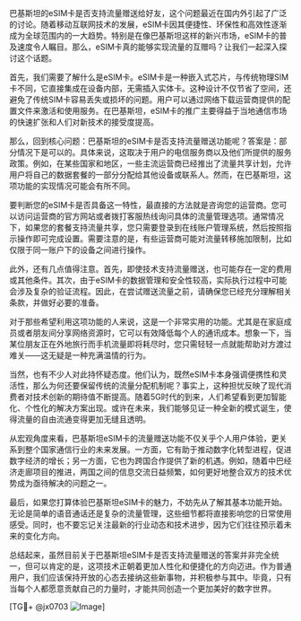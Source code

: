 巴基斯坦的eSIM卡是否支持流量赠送给好友，这个问题最近在国内外引起了广泛的讨论。随着移动互联网技术的发展，eSIM卡因其便捷性、环保性和高效性逐渐成为全球范围内的一大趋势。特别是在像巴基斯坦这样的新兴市场，eSIM卡的普及速度令人瞩目。那么，eSIM卡真的能够实现流量的互赠吗？让我们一起深入探讨这个话题。

首先，我们需要了解什么是eSIM卡。eSIM卡是一种嵌入式芯片，与传统物理SIM卡不同，它直接集成在设备内部，无需插入实体卡。这种设计不仅节省了空间，还避免了传统SIM卡容易丢失或损坏的问题。用户可以通过网络下载运营商提供的配置文件来激活和使用服务。在巴基斯坦，eSIM卡的推广主要得益于当地通信市场的快速扩张和人们对新技术的接受度提高。

那么，回到核心问题：巴基斯坦的eSIM卡是否支持流量赠送功能呢？答案是：部分情况下是可以的。具体来说，这取决于用户的电信服务商以及他们所提供的服务政策。例如，在某些国家和地区，一些主流运营商已经推出了流量共享计划，允许用户将自己的数据套餐的一部分分配给其他设备或联系人。然而，在巴基斯坦，这项功能的实现情况可能会有所不同。

要判断您的eSIM卡是否具备这一特性，最直接的方法就是咨询您的运营商。您可以访问运营商的官方网站或者拨打客服热线询问具体的流量管理选项。通常情况下，如果您的套餐支持流量共享，您只需要登录到在线账户管理系统，然后按照指示操作即可完成设置。需要注意的是，有些运营商可能对流量转移施加限制，比如仅限于同一账户下的设备之间进行操作。

此外，还有几点值得注意。首先，即使技术支持流量赠送，也可能存在一定的费用或其他条件。其次，由于eSIM卡的数据管理和安全性较高，实际执行过程中可能会涉及复杂的验证流程。因此，在尝试赠送流量之前，请确保您已经充分理解相关条款，并做好必要的准备。

对于那些希望利用这项功能的人来说，这是一个非常实用的功能。尤其是在家庭成员或者朋友间分享网络资源时，它可以有效降低每个人的通讯成本。想象一下，当某位朋友正在外地旅行而手机流量即将耗尽时，您只需轻轻一点就能帮助对方渡过难关——这无疑是一种充满温情的行为。

当然，也有不少人对此持怀疑态度。他们认为，既然eSIM卡本身强调便携性和灵活性，那么为何还要保留传统的流量分配机制呢？事实上，这种担忧反映了现代消费者对技术创新的期待值不断提高。随着5G时代的到来，人们希望看到更加智能化、个性化的解决方案出现。或许在未来，我们能够见证一种全新的模式诞生，使得流量的自由流通变得更加无缝且透明。

从宏观角度来看，巴基斯坦eSIM卡的流量赠送功能不仅关乎个人用户体验，更关系到整个国家通信行业的未来发展。一方面，它有助于推动数字化转型进程，促进数字经济的增长；另一方面，它也为跨国合作提供了新的机遇。例如，随着中巴经济走廊项目的推进，两国之间的信息交流日益频繁，如何更好地整合双方的技术优势成为亟待解决的问题之一。

最后，如果您打算体验巴基斯坦eSIM卡的魅力，不妨先从了解其基本功能开始。无论是简单的语音通话还是复杂的流量管理，这些细节都将直接影响您的日常使用感受。同时，也不要忘记关注最新的行业动态和技术进步，因为它们往往预示着未来的变化方向。

总结起来，虽然目前关于巴基斯坦eSIM卡是否支持流量赠送的答案并非完全统一，但可以肯定的是，这项技术正朝着更加人性化和便捷化的方向迈进。作为普通用户，我们应该保持开放的心态去接纳这些新事物，并积极参与其中。毕竟，只有当每个人都愿意贡献自己的力量时，才能共同创造一个更加美好的数字世界。

[TG💪+ @jx0703 ![Image](https://github.com/user-attachments/assets/dbca1d08-cadb-493c-b0ec-ad6f7a83f270)]